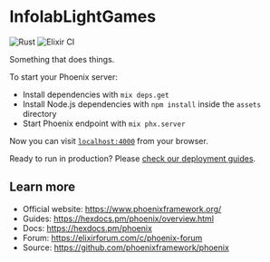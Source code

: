 # InfolabLightGames

![Rust](https://github.com/nitros12/infolab-light-thingy/workflows/Rust/badge.svg)
![Elixir CI](https://github.com/nitros12/infolab-light-thingy/workflows/Elixir%20CI/badge.svg)

Something that does things.

To start your Phoenix server:

  * Install dependencies with `mix deps.get`
  * Install Node.js dependencies with `npm install` inside the `assets` directory
  * Start Phoenix endpoint with `mix phx.server`

Now you can visit [`localhost:4000`](http://localhost:4000) from your browser.

Ready to run in production? Please [check our deployment guides](https://hexdocs.pm/phoenix/deployment.html).

## Learn more

  * Official website: https://www.phoenixframework.org/
  * Guides: https://hexdocs.pm/phoenix/overview.html
  * Docs: https://hexdocs.pm/phoenix
  * Forum: https://elixirforum.com/c/phoenix-forum
  * Source: https://github.com/phoenixframework/phoenix

